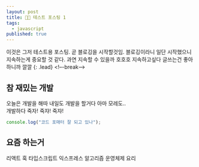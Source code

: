 ```yaml
---
layout: post
title: 🧙🏻 테스트 포스팅 1
tags:
  - javascript
published: true
---
```


이것은 그저 테스트용 포스팅. 곧 블로깅을 시작할것임. 블로깅이라니 일단 시작했으니 지속하는게 중요할 것 같다. 과연 지속할 수 있을까 호호호 지속하고싶다 글쓰는건 좋아하니까 깔깔
{: .lead}
<!–-break-–>

## 참 재밌는 개발

오늘은 개발을 해따 내일도 개발을 할거다 아마 모레도..  
개발하다 죽자! 죽쟈! 죽쟈!

```javascript
console.log("코드 포매터 잘 되고 있나");
```

## 요즘 하는거

리액트 훅 타입스크립트 익스프레스
알고리즘 운영체제 요리
